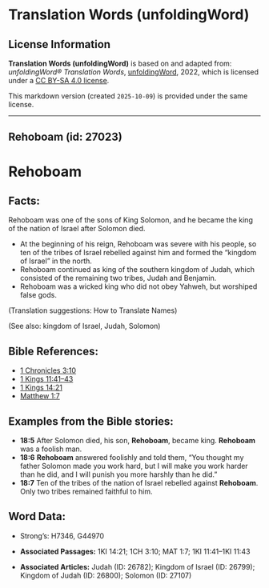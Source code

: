# Translation Words (unfoldingWord)

## License Information

**Translation Words (unfoldingWord)** is based on and adapted from: _unfoldingWord® Translation Words_, [unfoldingWord](https://unfoldingword.org/utw), 2022, which is licensed under a [CC BY-SA 4.0 license](https://creativecommons.org/licenses/by-sa/4.0/legalcode.en).

This markdown version (created `2025-10-09`) is provided under the same license.



--------------------------------

## Rehoboam (id: 27023)

Rehoboam
========

Facts:
------

Rehoboam was one of the sons of King Solomon, and he became the king of the nation of Israel after Solomon died.

* At the beginning of his reign, Rehoboam was severe with his people, so ten of the tribes of Israel rebelled against him and formed the “kingdom of Israel” in the north.
* Rehoboam continued as king of the southern kingdom of Judah, which consisted of the remaining two tribes, Judah and Benjamin.
* Rehoboam was a wicked king who did not obey Yahweh, but worshiped false gods.

(Translation suggestions: How to Translate Names)

(See also: kingdom of Israel, Judah, Solomon)

Bible References:
-----------------

* [1 Chronicles 3:10](https://ref.ly/1Chr3:10)
* [1 Kings 11:41–43](https://ref.ly/1Kgs11:41-1Kgs11:43)
* [1 Kings 14:21](https://ref.ly/1Kgs14:21)
* [Matthew 1:7](https://ref.ly/Matt1:7)

Examples from the Bible stories:
--------------------------------

* **18:5** After Solomon died, his son, **Rehoboam**, became king. **Rehoboam** was a foolish man.
* **18:6** **Rehoboam** answered foolishly and told them, “You thought my father Solomon made you work hard, but I will make you work harder than he did, and I will punish you more harshly than he did.”
* **18:7** Ten of the tribes of the nation of Israel rebelled against **Rehoboam**. Only two tribes remained faithful to him.

Word Data:
----------

* Strong’s: H7346, G44970

* **Associated Passages:** 1KI 14:21; 1CH 3:10; MAT 1:7; 1KI 11:41–1KI 11:43
* **Associated Articles:** Judah (ID: 26782); Kingdom of Israel (ID: 26799); Kingdom of Judah (ID: 26800); Solomon (ID: 27107)

